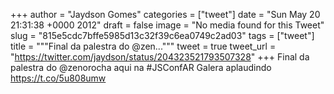 
+++
author = "Jaydson Gomes"
categories = ["tweet"]
date = "Sun May 20 21:31:38 +0000 2012"
draft = false
image = "No media found for this Tweet"
slug = "815e5cdc7bffe5985d13c32f39c6ea0749c2ad03"
tags = ["tweet"]
title = """Final da palestra do @zen..."""
tweet = true
tweet_url = "https://twitter.com/jaydson/status/204323521793507328"
+++
Final da palestra do @zenorocha aqui na #JSConfAR Galera aplaudindo https://t.co/5u808umw
